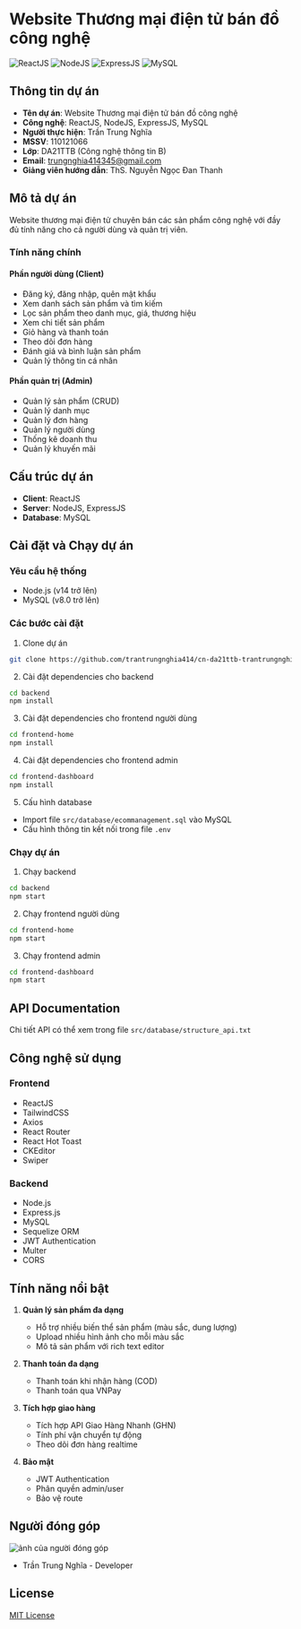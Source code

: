 # Website Thương mại điện tử bán đồ công nghệ

![ReactJS](https://img.shields.io/badge/React-20232A?style=for-the-badge&logo=react&logoColor=61DAFB)
![NodeJS](https://img.shields.io/badge/Node.js-43853D?style=for-the-badge&logo=node.js&logoColor=white)
![ExpressJS](https://img.shields.io/badge/Express.js-404D59?style=for-the-badge)
![MySQL](https://img.shields.io/badge/MySQL-00000F?style=for-the-badge&logo=mysql&logoColor=white)

## Thông tin dự án

-   **Tên dự án**: Website Thương mại điện tử bán đồ công nghệ
-   **Công nghệ**: ReactJS, NodeJS, ExpressJS, MySQL
-   **Người thực hiện**: Trần Trung Nghĩa
-   **MSSV**: 110121066
-   **Lớp**: DA21TTB (Công nghệ thông tin B)
-   **Email**: trungnghia414345@gmail.com
-   **Giảng viên hướng dẫn**: ThS. Nguyễn Ngọc Đan Thanh

## Mô tả dự án

Website thương mại điện tử chuyên bán các sản phẩm công nghệ với đầy đủ tính năng cho cả người dùng và quản trị viên.

### Tính năng chính

#### Phần người dùng (Client)

-   Đăng ký, đăng nhập, quên mật khẩu
-   Xem danh sách sản phẩm và tìm kiếm
-   Lọc sản phẩm theo danh mục, giá, thương hiệu
-   Xem chi tiết sản phẩm
-   Giỏ hàng và thanh toán
-   Theo dõi đơn hàng
-   Đánh giá và bình luận sản phẩm
-   Quản lý thông tin cá nhân

#### Phần quản trị (Admin)

-   Quản lý sản phẩm (CRUD)
-   Quản lý danh mục
-   Quản lý đơn hàng
-   Quản lý người dùng
-   Thống kê doanh thu
-   Quản lý khuyến mãi

## Cấu trúc dự án

-   **Client**: ReactJS
-   **Server**: NodeJS, ExpressJS
-   **Database**: MySQL

## Cài đặt và Chạy dự án

### Yêu cầu hệ thống
- Node.js (v14 trở lên)
- MySQL (v8.0 trở lên)

### Các bước cài đặt

1. Clone dự án

```bash
git clone https://github.com/trantrungnghia414/cn-da21ttb-trantrungnghia-ecommercewebsite-reactjs
```

2. Cài đặt dependencies cho backend

```bash
cd backend
npm install
```

3. Cài đặt dependencies cho frontend người dùng

```bash
cd frontend-home
npm install
```

4. Cài đặt dependencies cho frontend admin

```bash
cd frontend-dashboard
npm install
```

5. Cấu hình database
- Import file `src/database/ecommanagement.sql` vào MySQL
- Cấu hình thông tin kết nối trong file `.env`

### Chạy dự án

1. Chạy backend

```bash
cd backend
npm start
```

2. Chạy frontend người dùng

```bash
cd frontend-home
npm start
```

3. Chạy frontend admin

```bash
cd frontend-dashboard
npm start
```

## API Documentation

Chi tiết API có thể xem trong file `src/database/structure_api.txt`

## Công nghệ sử dụng

### Frontend
- ReactJS
- TailwindCSS
- Axios
- React Router
- React Hot Toast
- CKEditor
- Swiper

### Backend
- Node.js
- Express.js
- MySQL
- Sequelize ORM
- JWT Authentication
- Multer
- CORS

## Tính năng nổi bật

1. **Quản lý sản phẩm đa dạng**
   - Hỗ trợ nhiều biến thể sản phẩm (màu sắc, dung lượng)
   - Upload nhiều hình ảnh cho mỗi màu sắc
   - Mô tả sản phẩm với rich text editor

2. **Thanh toán đa dạng**
   - Thanh toán khi nhận hàng (COD)
   - Thanh toán qua VNPay

3. **Tích hợp giao hàng**
   - Tích hợp API Giao Hàng Nhanh (GHN)
   - Tính phí vận chuyển tự động
   - Theo dõi đơn hàng realtime

4. **Bảo mật**
   - JWT Authentication
   - Phân quyền admin/user
   - Bảo vệ route

## Người đóng góp
![ảnh của người đóng góp](./src/assets/images/user/trungnghia.jpg)

- Trần Trung Nghĩa - Developer

## License

[MIT License](LICENSE)